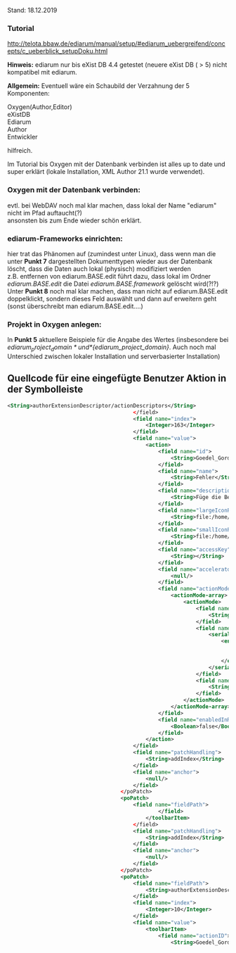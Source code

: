 Stand: 18.12.2019   


### Tutorial   
http://telota.bbaw.de/ediarum/manual/setup/#ediarum_uebergreifend/concepts/c_ueberblick_setupDoku.html    

**Hinweis:** ediarum nur bis eXist DB 4.4 getestet (neuere eXist DB ( > 5) nicht kompatibel mit ediarum.

**Allgemein:** Eventuell wäre ein Schaubild der Verzahnung der 5 Komponenten:    

Oxygen(Author,Editor)      
eXistDB   
Ediarum        
Author        
Entwickler         

hilfreich. 

Im Tutorial bis Oxygen mit der Datenbank verbinden ist alles up to date und super erklärt (lokale Installation, XML Author 21.1 wurde verwendet).   



### Oxygen mit der Datenbank verbinden:     
evtl. bei WebDAV noch mal klar machen, dass lokal der Name "ediarum" nicht im Pfad auftaucht(?)   
ansonsten bis zum Ende wieder schön erklärt.

### ediarum-Frameworks einrichten:  
hier trat das Phänomen auf (zumindest unter Linux), dass wenn man die unter **Punkt 7** dargestellten Dokumenttypen wieder aus der 
Datenbank löscht, dass die Daten auch lokal (physisch) modifiziert werden   
z.B. entfernen von ediarum.BASE.edit führt dazu, dass lokal im Ordner *ediarum.BASE.edit* die Datei *ediarum.BASE.framework*
gelöscht wird(?!?)    
Unter **Punkt 8** noch mal klar machen, dass man nicht auf ediarum.BASE.edit doppelklickt, sondern dieses Feld auswählt und dann auf erweitern geht (sonst überschreibt man ediarum.BASE.edit....)    

### Projekt in Oxygen anlegen:    
In **Punkt 5** aktuellere Beispiele für die Angabe des Wertes (insbesondere bei *${ediarum_project_domain}* und 
*${ediarum_project_domain}*. Auch noch mal Unterschied zwischen lokaler Installation und serverbasierter Installation)


## Quellcode für eine eingefügte Benutzer Aktion in der Symbolleiste




```xml
<String>authorExtensionDescriptor/actionDescriptors</String>
 										</field>
 										<field name="index">
 											<Integer>163</Integer>
 										</field>
 										<field name="value">
 											<action>
 												<field name="id">
 													<String>Goedel_Gordon_AddError</String>
 												</field>
 												<field name="name">
 													<String>Fehler</String>
 												</field>
 												<field name="description">
 													<String>Füge die Bermerkung "FEHLER" hinzu</String>
 												</field>
 												<field name="largeIconPath">
 													<String>file:/home/gordon/Bilder/Latex.png</String>
 												</field>
 												<field name="smallIconPath">
 													<String>file:/home/gordon/Bilder/Latex.png</String>
 												</field>
 												<field name="accessKey">
 													<String></String>
 												</field>
 												<field name="accelerator">
 													<null/>
 												</field>
 												<field name="actionModes">
 													<actionMode-array>
 														<actionMode>
 															<field name="xpathCondition">
 																<String>ancestor-or-self::text</String>
 															</field>
 															<field name="argValues">
 																<serializableOrderedMap>
 																	<entry>
 																		<String>text</String>
 																		<String>FEHLER</String>
 																	</entry>
 																</serializableOrderedMap>
 															</field>
 															<field name="operationID">
 																<String>ro.sync.ecss.extensions.commons.operations.InsertOrReplaceTextOperation</String>
 															</field>
 														</actionMode>
 													</actionMode-array>
 												</field>
 												<field name="enabledInReadOnlyContext">
 													<Boolean>false</Boolean>
 												</field>
 											</action>
 										</field>
 										<field name="patchHandling">
 											<String>addIndex</String>
 										</field>
 										<field name="anchor">
 											<null/>
 										</field>
 									</poPatch>
 									<poPatch>
 										<field name="fieldPath">
 												</field>
 											</toolbarItem>
 										</field>
 										<field name="patchHandling">
 											<String>addIndex</String>
 										</field>
 										<field name="anchor">
 											<null/>
 										</field>
 									</poPatch>
 									<poPatch>
 										<field name="fieldPath">
 											<String>authorExtensionDescriptor/toolbarDescriptor/toolbarEntriesDescriptorList</String>
 										</field>
 										<field name="index">
 											<Integer>10</Integer>
 										</field>
 										<field name="value">
 											<toolbarItem>
 												<field name="actionID">
 													<String>Goedel_Gordon_AddError</String>
```


